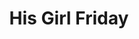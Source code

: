 ---
layout: film


excerpt: Walter Burns, the editor of a major Chicago newspaper, is about to lose his ace reporter and former wife, Hildy Johnson, to insurance salesman Bruce Baldwin, but not without a fight! The crafty editor uses every trick in his fedora to get Hildy to write one last big story, about murderer Earl Williams and the inept Sheriff Hartwell. The comedy snowballs as William's friend, Molly Malloy, the crooked Mayor, and Bruce's mother all get tied up in Walter's web.
title: His Girl Friday
runtime: 92
genre: 
- Romance
- Comedy
- Drama
silent: no
decade: 1940s
recommended: yes
editors-rating: 4
image:  /feature-images/His-Girl-Friday-1940.jpg
video: https://www.youtube.com/embed/0AIC_UsPubs?rel=0&amp;controls=0&amp;showinfo=0
synopsis: Walter Burns, the editor of a major Chicago newspaper, is about to lose his ace reporter and former wife, Hildy Johnson, to insurance salesman Bruce Baldwin, but not without a fight! The crafty editor uses every trick in his fedora to get Hildy to write one last big story, about murderer Earl Williams and the inept Sheriff Hartwell. The comedy snowballs as William's friend, Molly Malloy, the crooked Mayor, and Bruce's mother all get tied up in Walter's web.
director: Howard Hawks
year: 1940
country: USA
cast: 
- Cary Grant
- Rosalind Russell
- Ralph Bellamy
imdb: http://www.imdb.com/title/tt0032599/?ref_=nv_sr_1

--- 